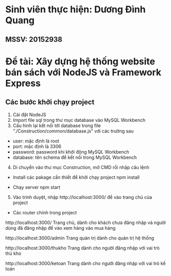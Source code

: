 ﻿# Sinh viên thực hiện: Dương Đình Quang
## MSSV: 20152938
# Đề tài: Xây dựng hệ thống website bán sách với NodeJS và Framework Express

## Các bước khởi chạy project 

1. Cài đặt NodeJS
2. Import file sql trong thư mục database vào MySQL Workbench
3. Cấu hình lại kết nối tới database trong file "./Construction/common/database.js" với các trường sau

- user: mặc định là root
- port: mặc định là 3306
- password: password khi khởi động MySQL Workbench
- database: tên schema để kết nối trong MySQL Workbench

4. Di chuyển vào thư mục Construction, mở CMD rồi nhập câu lệnh

- Install các pakage cần thiết để khởi chạy project
npm install 

- Chạy server
npm start

5. Vào trình duyệt, nhập http://localhost:3000/ để vào trang chủ của project
- Các router chính trong project

http://localhost:3000/
Trang chủ, dành cho khách chưa đăng nhập và người dùng đã đăng nhập để vào xem hàng vào mua hàng

http://localhost:3000/admin
Trang quản trị dành cho quản trị hệ thống

http://localhost:3000/thukho
Trang dành cho người đăng nhập với vai trò thủ kho

http://localhost:3000/ketoan
Trang dành cho người đăng nhập với vai trò kế toán


